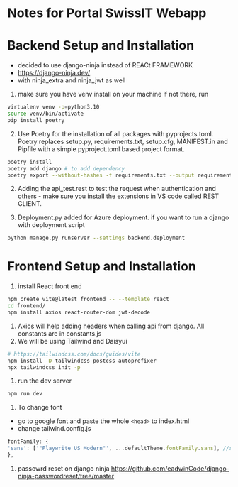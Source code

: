 # Notes for Portal SwissIT Webapp
# Backend Setup and Installation 
- decided to use django-ninja instead of REACt FRAMEWORK
- https://django-ninja.dev/
- with ninja_extra and ninja_jwt as well

1. make sure you have venv install on your machine if not there, run
```bash
virtualenv venv -p=python3.10
source venv/bin/activate
pip install poetry
```
2. Use Poetry for the installation of all packages with pyprojects.toml. Poetry replaces setup.py, requirements.txt, setup.cfg, MANIFEST.in and Pipfile with a simple pyproject.toml based project format.
```bash
poetry install
poetry add django # to add dependency
poetry export --without-hashes -f requirements.txt --output requirements.txt # when deploying to Azure, easier
```
2. Adding the api_test.rest to test the request when authentication and others - make sure you install the extensions in VS code called REST CLIENT.

2. Deployment.py added for Azure deployment. if you want to run a django with deployment script
```bash
python manage.py runserver --settings backend.deployment
```

# Frontend Setup and Installation
1. install React front end
```bash
npm create vite@latest frontend -- --template react
cd frontend/
npm install axios react-router-dom jwt-decode
```
1. Axios will help adding headers when calling api from django. All constants are in constants.js
1. We will be using Tailwind and Daisyui 
```bash
# https://tailwindcss.com/docs/guides/vite
npm install -D tailwindcss postcss autoprefixer
npx tailwindcss init -p
```
1. run the dev server 
```bash
npm run dev
```
1. To change font
- go to google font and paste the whole ```<head>``` to index.html
- change tailwind.config.js
```javascript
fontFamily: {
'sans': ['"Playwrite US Modern"', ...defaultTheme.fontFamily.sans], //set main font
},
```
1. passowrd reset on django ninja
https://github.com/eadwinCode/django-ninja-passwordreset/tree/master